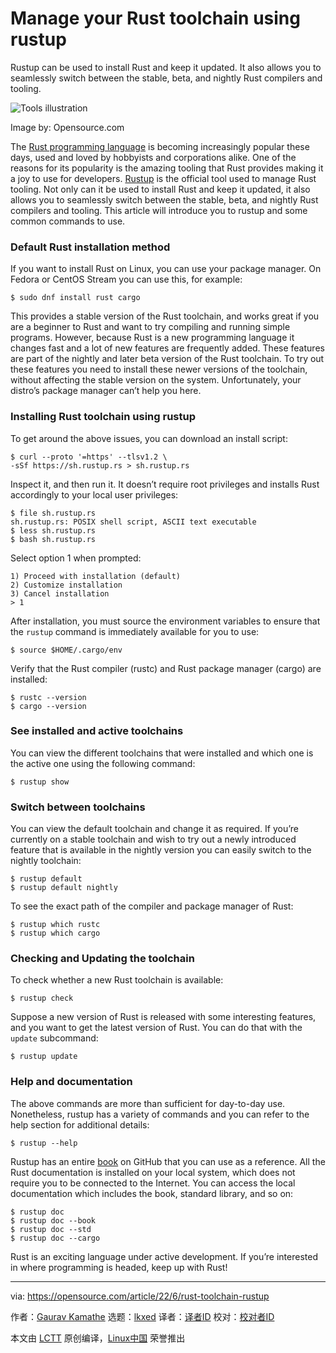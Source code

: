 [#]: subject: "Manage your Rust toolchain using rustup"
[#]: via: "https://opensource.com/article/22/6/rust-toolchain-rustup"
[#]: author: "Gaurav Kamathe https://opensource.com/users/gkamathe"
[#]: collector: "lkxed"
[#]: translator: " "
[#]: reviewer: " "
[#]: publisher: " "
[#]: url: " "

Manage your Rust toolchain using rustup
======
Rustup can be used to install Rust and keep it updated. It also allows you to seamlessly switch between the stable, beta, and nightly Rust compilers and tooling.

![Tools illustration][1]

Image by: Opensource.com

The [Rust programming language][2] is becoming increasingly popular these days, used and loved by hobbyists and corporations alike. One of the reasons for its popularity is the amazing tooling that Rust provides making it a joy to use for developers. [Rustup][3] is the official tool used to manage Rust tooling. Not only can it be used to install Rust and keep it updated, it also allows you to seamlessly switch between the stable, beta, and nightly Rust compilers and tooling. This article will introduce you to rustup and some common commands to use.

### Default Rust installation method

If you want to install Rust on Linux, you can use your package manager. On Fedora or CentOS Stream you can use this, for example:

```
$ sudo dnf install rust cargo
```

This provides a stable version of the Rust toolchain, and works great if you are a beginner to Rust and want to try compiling and running simple programs. However, because Rust is a new programming language it changes fast and a lot of new features are frequently added. These features are part of the nightly and later beta version of the Rust toolchain. To try out these features you need to install these newer versions of the toolchain, without affecting the stable version on the system. Unfortunately, your distro’s package manager can’t help you here.

### Installing Rust toolchain using rustup

To get around the above issues, you can download an install script:

```
$ curl --proto '=https' --tlsv1.2 \
-sSf https://sh.rustup.rs > sh.rustup.rs
```

Inspect it, and then run it. It doesn’t require root privileges and installs Rust accordingly to your local user privileges:

```
$ file sh.rustup.rs
sh.rustup.rs: POSIX shell script, ASCII text executable
$ less sh.rustup.rs
$ bash sh.rustup.rs
```

Select option 1 when prompted:

```
1) Proceed with installation (default)
2) Customize installation
3) Cancel installation
> 1
```

After installation, you must source the environment variables to ensure that the `rustup` command is immediately available for you to use:

```
$ source $HOME/.cargo/env
```

Verify that the Rust compiler (rustc) and Rust package manager (cargo) are installed:

```
$ rustc --version
$ cargo --version
```

### See installed and active toolchains

You can view the different toolchains that were installed and which one is the active one using the following command:

```
$ rustup show
```

### Switch between toolchains

You can view the default toolchain and change it as required. If you’re currently on a stable toolchain and wish to try out a newly introduced feature that is available in the nightly version you can easily switch to the nightly toolchain:

```
$ rustup default
$ rustup default nightly
```

To see the exact path of the compiler and package manager of Rust:

```
$ rustup which rustc
$ rustup which cargo
```

### Checking and Updating the toolchain

To check whether a new Rust toolchain is available:

```
$ rustup check
```

Suppose a new version of Rust is released with some interesting features, and you want to get the latest version of Rust. You can do that with the `update` subcommand:

```
$ rustup update
```

### Help and documentation

The above commands are more than sufficient for day-to-day use. Nonetheless, rustup has a variety of commands and you can refer to the help section for additional details:

```
$ rustup --help
```

Rustup has an entire [book][4] on GitHub that you can use as a reference. All the Rust documentation is installed on your local system, which does not require you to be connected to the Internet. You can access the local documentation which includes the book, standard library, and so on:

```
$ rustup doc
$ rustup doc --book
$ rustup doc --std
$ rustup doc --cargo
```

Rust is an exciting language under active development. If you’re interested in where programming is headed, keep up with Rust!

--------------------------------------------------------------------------------

via: https://opensource.com/article/22/6/rust-toolchain-rustup

作者：[Gaurav Kamathe][a]
选题：[lkxed][b]
译者：[译者ID](https://github.com/译者ID)
校对：[校对者ID](https://github.com/校对者ID)

本文由 [LCTT](https://github.com/LCTT/TranslateProject) 原创编译，[Linux中国](https://linux.cn/) 荣誉推出

[a]: https://opensource.com/users/gkamathe
[b]: https://github.com/lkxed
[1]: https://opensource.com/sites/default/files/lead-images/tools_hardware_purple.png
[2]: https://www.rust-lang.org/
[3]: https://github.com/rust-lang/rustup
[4]: https://rust-lang.github.io/rustup/
